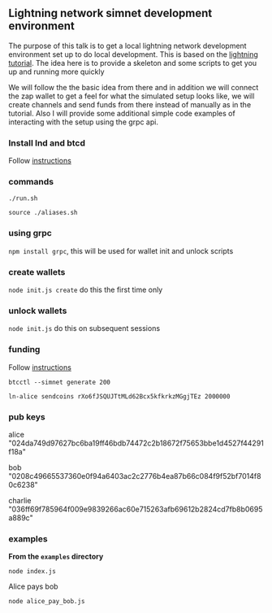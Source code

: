## Lightning network simnet development environment

The purpose of this talk is to get a local lightning network development environment set up
to do local development.  This is based on the [lightning tutorial](https://dev.lightning.community/tutorial/01-lncli/index.html).
The idea here is to provide a skeleton and some scripts to get you up and running more quickly

We will follow the the basic idea from there and in addition we will connect the zap
wallet to get a feel for what the simulated setup looks like, we will create channels 
and send funds from there instead of manually as in the tutorial.
Also I will provide some additional simple code examples of interacting with the setup
using the grpc api.

### Install lnd and btcd

Follow [instructions](https://dev.lightning.community/guides/installation/)

### commands

`./run.sh`

`source ./aliases.sh`

### using grpc

`npm install grpc`, this will be used for wallet init and unlock scripts

### create wallets

`node init.js create` do this the first time only

### unlock wallets

`node init.js` do this on subsequent sessions

### funding

Follow [instructions](https://dev.lightning.community/tutorial/01-lncli/index.html#funding-alice)

`btcctl --simnet generate 200`

`ln-alice sendcoins rXo6fJSQUJTtMLd62Bcx5kfkrkzMGgjTEz 2000000`

### pub keys
alice "024da749d97627bc6ba19ff46bdb74472c2b18672f75653bbe1d4527f44291f18a"

bob "0208c49665537360e0f94a6403ac2c2776b4ea87b66c084f9f52bf7014f80c6238"

charlie "036ff69f785964f009e9839266ac60e715263afb69612b2824cd7fb8b0695a889c"


### examples

**From the `examples` directory**

`node index.js`

Alice pays bob

`node alice_pay_bob.js`